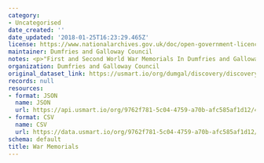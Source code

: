 ```yaml
---
category:
- Uncategorised
date_created: ''
date_updated: '2018-01-25T16:23:29.465Z'
license: https://www.nationalarchives.gov.uk/doc/open-government-licence/version/3/
maintainer: Dumfries and Galloway Council
notes: <p>"First and Second World War Memorials In Dumfries and Galloway"</p>
organization: Dumfries and Galloway Council
original_dataset_link: https://usmart.io/org/dumgal/discovery/discovery-view-detail/f509dd00-1165-4320-bb46-ccd30e6065fc
records: null
resources:
- format: JSON
  name: JSON
  url: https://api.usmart.io/org/9762f781-5c04-4759-a70b-afc585af1d12/49940e83-2d78-45c3-ab67-c1254be8599d/1/urql
- format: CSV
  name: CSV
  url: https://data.usmart.io/org/9762f781-5c04-4759-a70b-afc585af1d12/resource?resourceGUID=ed75f3c8-f6bf-42dc-9540-c18467f4597b
schema: default
title: War Memorials
---
```

